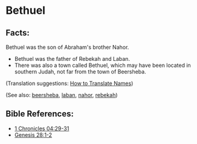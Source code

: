 # Bethuel #

## Facts: ##

Bethuel was the son of Abraham's brother Nahor.

* Bethuel was the father of Rebekah and Laban.
* There was also a town called Bethuel, which may have been located in southern Judah, not far from the town of Beersheba.

(Translation suggestions: [How to Translate Names](https://git.door43.org/Door43/en-ta-translate-vol1/src/master/content/translate_names.md))

(See also: [beersheba](../other/beersheba.md), [laban](../other/laban.md), [nahor](../other/nahor.md), [rebekah](../other/rebekah.md))

## Bible References: ##

* [1 Chronicles 04:29-31](https://door43.org/en/bible/notes/1ch/04/29)
* [Genesis 28:1-2](https://door43.org/en/bible/notes/gen/28/01)

